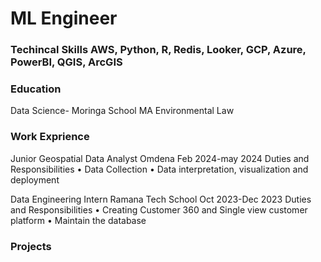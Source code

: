# ML Engineer
### Techincal Skills  AWS, Python, R, Redis, Looker, GCP, Azure, PowerBI, QGIS, ArcGIS

### Education
Data Science- Moringa School
MA Environmental Law

### Work Exprience
Junior Geospatial Data Analyst
Omdena
Feb 2024-may 2024
Duties and Responsibilities
•	Data Collection
•	Data interpretation, visualization and deployment 

Data Engineering Intern
Ramana Tech School
Oct 2023-Dec 2023
Duties and Responsibilities
•	Creating Customer 360 and Single view customer platform
•	Maintain the database

### Projects

